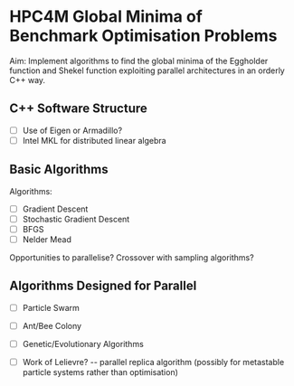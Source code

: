 # HPC4M Global Minima of Benchmark Optimisation Problems

Aim: Implement algorithms to find the global minima of the Eggholder function and Shekel function exploiting parallel architectures in an orderly C++ way.

## C++ Software Structure 
- [ ]  Use of Eigen or Armadillo?
- [ ] Intel MKL for distributed linear algebra  

## Basic Algorithms
Algorithms:
- [ ] Gradient Descent
- [ ] Stochastic Gradient Descent
- [ ] BFGS 
- [ ] Nelder Mead

Opportunities to parallelise?
Crossover with sampling algorithms?

## Algorithms Designed for Parallel
- [ ] Particle Swarm 
- [ ] Ant/Bee Colony
- [ ] Genetic/Evolutionary Algorithms
- [ ] Work of Lelievre? -- parallel replica algorithm (possibly for metastable particle systems rather than optimisation)

